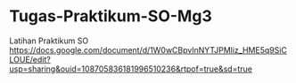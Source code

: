 # Tugas-Praktikum-SO-Mg3
Latihan Praktikum SO
https://docs.google.com/document/d/1W0wCBpvlnNYTJPMliz_HME5q9SiCLOUE/edit?usp=sharing&ouid=108705836181996510236&rtpof=true&sd=true
